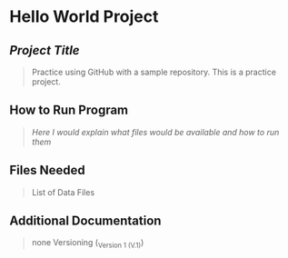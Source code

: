 # Hello World Project
## ***Project Title***
> Practice using GitHub with a sample repository. This is a practice project.
## **How to Run Program**
>  *Here I would explain what files would be available and how to run them* 
## **Files Needed**
> List of Data Files
## **Additional Documentation**
> none
Versioning
> (<sub>Version 1 (V.1)</sub>)
